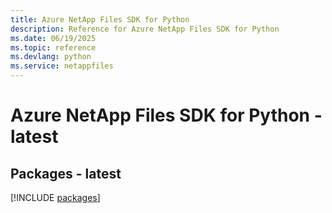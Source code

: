 ```yaml
---
title: Azure NetApp Files SDK for Python
description: Reference for Azure NetApp Files SDK for Python
ms.date: 06/19/2025
ms.topic: reference
ms.devlang: python
ms.service: netappfiles
---
```

# Azure NetApp Files SDK for Python - latest
## Packages - latest
[!INCLUDE [packages](netapp-files-index.md)]